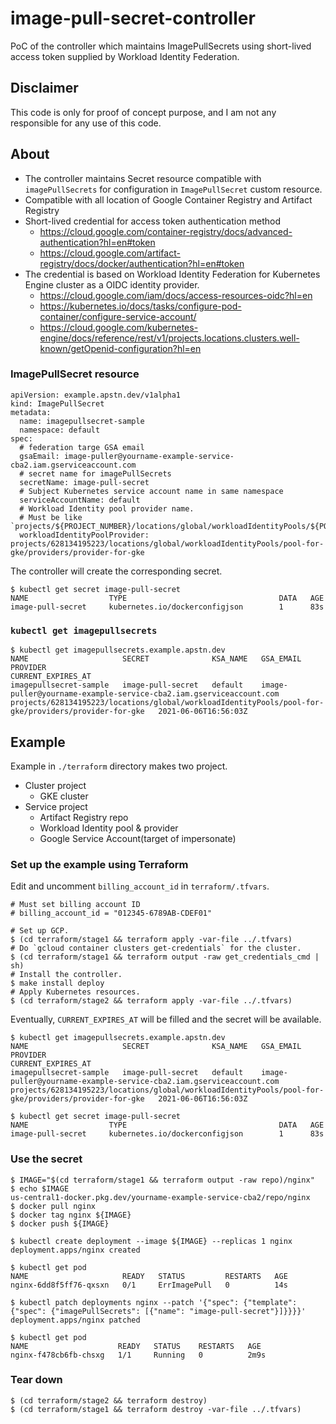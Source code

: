 # image-pull-secret-controller
PoC of the controller which maintains ImagePullSecrets using short-lived access token supplied by Workload Identity Federation.

## Disclaimer

This code is only for proof of concept purpose, and I am not any responsible for any use of this code.

## About

* The controller maintains Secret resource compatible with `imagePullSecrets` for configuration in `ImagePullSecret` custom resource.
* Compatible with all location of Google Container Registry and Artifact Registry
* Short-lived credential for access token authentication method
  * https://cloud.google.com/container-registry/docs/advanced-authentication?hl=en#token
  * https://cloud.google.com/artifact-registry/docs/docker/authentication?hl=en#token
* The credential is based on Workload Identity Federation for Kubernetes Engine cluster as a OIDC identity provider.
  * https://cloud.google.com/iam/docs/access-resources-oidc?hl=en
  * https://kubernetes.io/docs/tasks/configure-pod-container/configure-service-account/
  * https://cloud.google.com/kubernetes-engine/docs/reference/rest/v1/projects.locations.clusters.well-known/getOpenid-configuration?hl=en

### ImagePullSecret resource

```
apiVersion: example.apstn.dev/v1alpha1
kind: ImagePullSecret
metadata:
  name: imagepullsecret-sample
  namespace: default
spec:
  # federation targe GSA email
  gsaEmail: image-puller@yourname-example-service-cba2.iam.gserviceaccount.com
  # secret name for imagePullSecrets
  secretName: image-pull-secret
  # Subject Kubernetes service account name in same namespace
  serviceAccountName: default
  # Workload Identity pool provider name.
  # Must be like `projects/${PROJECT_NUMBER}/locations/global/workloadIdentityPools/${POOL_ID}/providers/${PROVIDER_ID}`
  workloadIdentityPoolProvider: projects/628134195223/locations/global/workloadIdentityPools/pool-for-gke/providers/provider-for-gke
```

The controller will create the corresponding secret.

```
$ kubectl get secret image-pull-secret
NAME                  TYPE                                  DATA   AGE
image-pull-secret     kubernetes.io/dockerconfigjson        1      83s
```

### `kubectl get imagepullsecrets`

```
$ kubectl get imagepullsecrets.example.apstn.dev
NAME                     SECRET              KSA_NAME   GSA_EMAIL                                                            PROVIDER                                                                                               CURRENT_EXPIRES_AT
imagepullsecret-sample   image-pull-secret   default    image-puller@yourname-example-service-cba2.iam.gserviceaccount.com   projects/628134195223/locations/global/workloadIdentityPools/pool-for-gke/providers/provider-for-gke   2021-06-06T16:56:03Z
```


## Example

Example in `./terraform` directory makes two project.
- Cluster project
  - GKE cluster
- Service project
  - Artifact Registry repo
  - Workload Identity pool & provider
  - Google Service Account(target of impersonate)

### Set up the example using Terraform

Edit and uncomment `billing_account_id` in `terraform/.tfvars`.

```
# Must set billing account ID
# billing_account_id = "012345-6789AB-CDEF01"
```

```
# Set up GCP.
$ (cd terraform/stage1 && terraform apply -var-file ../.tfvars)
# Do `gcloud container clusters get-credentials` for the cluster.
$ (cd terraform/stage1 && terraform output -raw get_credentials_cmd | sh)
# Install the controller.
$ make install deploy
# Apply Kubernetes resources.
$ (cd terraform/stage2 && terraform apply -var-file ../.tfvars)
```

Eventually, `CURRENT_EXPIRES_AT` will be filled and the secret will be available.

```
$ kubectl get imagepullsecrets.example.apstn.dev
NAME                     SECRET              KSA_NAME   GSA_EMAIL                                                            PROVIDER                                                                                               CURRENT_EXPIRES_AT
imagepullsecret-sample   image-pull-secret   default    image-puller@yourname-example-service-cba2.iam.gserviceaccount.com   projects/628134195223/locations/global/workloadIdentityPools/pool-for-gke/providers/provider-for-gke   2021-06-06T16:56:03Z

$ kubectl get secret image-pull-secret
NAME                  TYPE                                  DATA   AGE
image-pull-secret     kubernetes.io/dockerconfigjson        1      83s
```


### Use the secret

```
$ IMAGE="$(cd terraform/stage1 && terraform output -raw repo)/nginx"                                                           
$ echo $IMAGE
us-central1-docker.pkg.dev/yourname-example-service-cba2/repo/nginx
$ docker pull nginx
$ docker tag nginx ${IMAGE}
$ docker push ${IMAGE}

$ kubectl create deployment --image ${IMAGE} --replicas 1 nginx       
deployment.apps/nginx created

$ kubectl get pod
NAME                     READY   STATUS         RESTARTS   AGE
nginx-6dd8f5ff76-qxsxn   0/1     ErrImagePull   0          14s

$ kubectl patch deployments nginx --patch '{"spec": {"template": {"spec": {"imagePullSecrets": [{"name": "image-pull-secret"}]}}}}'
deployment.apps/nginx patched

$ kubectl get pod     
NAME                    READY   STATUS    RESTARTS   AGE
nginx-f478cb6fb-chsxg   1/1     Running   0          2m9s
```

### Tear down
```
$ (cd terraform/stage2 && terraform destroy) 
$ (cd terraform/stage1 && terraform destroy -var-file ../.tfvars) 
```

## 